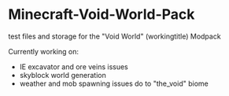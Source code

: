 # Minecraft-Void-World-Pack
test files and storage for the "Void World" (workingtitle) Modpack 

Currently working on:
- IE excavator and ore veins issues
- skyblock world generation
- weather and mob spawning issues do to "the_void" biome
